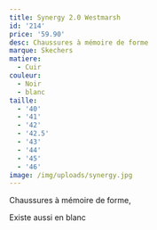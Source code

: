 ```yaml
---
title: Synergy 2.0 Westmarsh
id: '214'
price: '59.90'
desc: Chaussures à mémoire de forme
marque: Skechers
matiere:
  - Cuir
couleur:
  - Noir
  - blanc
taille:
  - '40'
  - '41'
  - '42'
  - '42.5'
  - '43'
  - '44'
  - '45'
  - '46'
image: /img/uploads/synergy.jpg
---
```

Chaussures à mémoire de forme, 

Existe aussi en blanc
